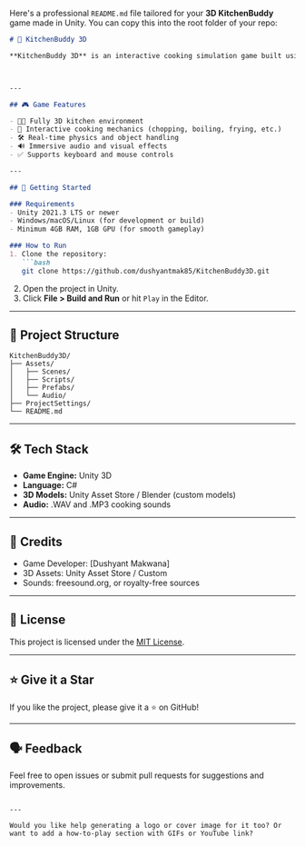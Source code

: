 Here's a professional `README.md` file tailored for your **3D KitchenBuddy** game made in Unity. You can copy this into the root folder of your repo:

````markdown
# 🍳 KitchenBuddy 3D

**KitchenBuddy 3D** is an interactive cooking simulation game built using **Unity 3D**. Step into the virtual kitchen and prepare delicious meals using realistic ingredients, appliances, and tools!



---

## 🎮 Game Features

- 🧑‍🍳 Fully 3D kitchen environment
- 🥘 Interactive cooking mechanics (chopping, boiling, frying, etc.)
- 🛠️ Real-time physics and object handling
- 🔊 Immersive audio and visual effects
- ✅ Supports keyboard and mouse controls

---

## 🚀 Getting Started

### Requirements
- Unity 2021.3 LTS or newer
- Windows/macOS/Linux (for development or build)
- Minimum 4GB RAM, 1GB GPU (for smooth gameplay)

### How to Run
1. Clone the repository:
   ```bash
   git clone https://github.com/dushyantmak85/KitchenBuddy3D.git
````

2. Open the project in Unity.
3. Click **File > Build and Run** or hit `Play` in the Editor.

---

## 📂 Project Structure

```
KitchenBuddy3D/
├── Assets/
│   ├── Scenes/
│   ├── Scripts/
│   ├── Prefabs/
│   └── Audio/
├── ProjectSettings/
└── README.md
```

---

## 🛠️ Tech Stack

* **Game Engine:** Unity 3D
* **Language:** C#
* **3D Models:** Unity Asset Store / Blender (custom models)
* **Audio:** .WAV and .MP3 cooking sounds

---



## 🙌 Credits

* Game Developer: \[Dushyant Makwana]
* 3D Assets: Unity Asset Store / Custom
* Sounds: freesound.org, or royalty-free sources

---

## 📃 License

This project is licensed under the [MIT License](LICENSE).

---

## ⭐️ Give it a Star

If you like the project, please give it a ⭐ on GitHub!

---

## 🗣️ Feedback

Feel free to open issues or submit pull requests for suggestions and improvements.

```

---

Would you like help generating a logo or cover image for it too? Or want to add a how-to-play section with GIFs or YouTube link?
```
